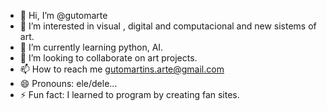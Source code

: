 - 👋 Hi, I’m @gutomarte
- 👀 I’m interested in visual , digital and computacional and new sistems of art.
- 🌱 I’m currently learning python, AI.
- 💞️ I’m looking to collaborate on art projects.
- 📫 How to reach me gutomartins.arte@gmail.com
- 😄 Pronouns: ele/dele...
- ⚡ Fun fact: I learned to program by creating fan sites.

<!---
gutomarte/gutomarte is a ✨ special ✨ repository because its `README.md` (this file) appears on your GitHub profile.
You can click the Preview link to take a look at your changes.
--->
